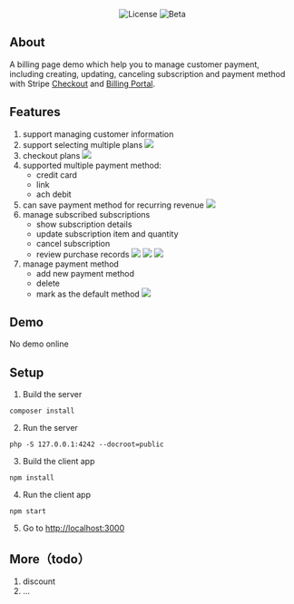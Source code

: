 <p align="center">
  <a href="https://example.com/license" style="text-decoration: none;">
    <img src="https://img.shields.io/badge/License-MIT-blue.svg" alt="License">
  </a>
  <a href="https://example.com/beta" style="text-decoration: none;">
    <img src="https://img.shields.io/badge/Beta-Join%20the%20Beta-orange.svg" alt="Beta">
  </a>
</p>

## About
A billing page demo which help you to manage customer payment, including creating, updating, canceling subscription and payment method with Stripe [Checkout](https://docs.stripe.com/payments/checkout/build-integration) and [Billing Portal](https://docs.stripe.com/customer-management).

## Features
1. support managing customer information
2. support selecting multiple plans
   ![](https://img.notionusercontent.com/s3/prod-files-secure%2F82b8862c-d3ff-414b-8f5c-9225193c0611%2F163a7f5f-f475-409a-8619-01a5a7767360%2Fimage.png/size/w=2000?exp=1740300617&sig=bsGUcb4RayALWqnsd3X07rOzr3SjTAdV2KCrf_SwjoQ)
3. checkout plans
   ![](https://img.notionusercontent.com/s3/prod-files-secure%2F82b8862c-d3ff-414b-8f5c-9225193c0611%2F273fc7d4-63e3-4fe1-85ac-e2a87a14ed16%2Fimage.png/size/w=2000?exp=1740300686&sig=SNj48SiqNPlpjYtffarFM-MPEHzD4cwyIOgmZ9ZwmFc)
4. supported multiple payment method:
    - credit card
    - link       
    - ach debit
5. can save payment method for recurring revenue
    ![](https://img.notionusercontent.com/s3/prod-files-secure%2F82b8862c-d3ff-414b-8f5c-9225193c0611%2Ff206c842-8389-4a3e-ad0e-611c6f8519bf%2Fimage.png/size/w=2000?exp=1740300715&sig=_VpSVB5gSt4viBoI1Ej5t6E387Qt0SGStpMno7Ji1tU)
6. manage subscribed subscriptions
   - show subscription details
   - update subscription item and quantity
   - cancel subscription
   - review purchase records
   ![](https://img.notionusercontent.com/s3/prod-files-secure%2F82b8862c-d3ff-414b-8f5c-9225193c0611%2F1f346667-65d2-41ff-9ee2-32232a07734c%2Fimage.png/size/w=2000?exp=1740300755&sig=B78xsCbRlkjTCioN_sDXUO89ddX6xv5tisuqP4HVo6g)
   ![](https://img.notionusercontent.com/s3/prod-files-secure%2F82b8862c-d3ff-414b-8f5c-9225193c0611%2Fa2bbc0d9-b2fe-4422-b2ef-abe8eafd8b0d%2Fimage.png/size/w=2000?exp=1740300806&sig=Nzhjxn5dNkNbSw6VsTDGSFY7LVhtRRwSpnRNp0miskM)
   ![](https://img.notionusercontent.com/s3/prod-files-secure%2F82b8862c-d3ff-414b-8f5c-9225193c0611%2Fd717bdb2-0c37-405b-8600-6498df7275d7%2Fimage.png/size/w=2000?exp=1740300842&sig=PUUWgw7Sf0bTHjPvRxP4lnTDEAdTRwCszfLohS-uxK4)
9. manage payment method
    - add new payment method
    - delete
    - mark as the default method
   ![](https://img.notionusercontent.com/s3/prod-files-secure%2F82b8862c-d3ff-414b-8f5c-9225193c0611%2F89fd7509-056f-43c1-b062-2b55d67f3feb%2Fimage.png/size/w=2000?exp=1740300871&sig=99gmknuHX8LAZcEPlwW7ntw2EG0vapazFwJrqG1OMCc)
## Demo
No demo online

## Setup

1. Build the server

~~~
composer install
~~~

2. Run the server

~~~
php -S 127.0.0.1:4242 --docroot=public
~~~

3. Build the client app

~~~
npm install
~~~

4. Run the client app

~~~
npm start
~~~

5. Go to [http://localhost:3000](http://localhost:3000)

## More（todo）
1. discount
2. ...
